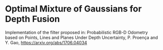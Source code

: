 # Optimal Mixture of Gaussians for Depth Fusion
Implementation of the filter proposed in:
Probabilistic RGB-D Odometry based on Points, Lines and Planes Under Depth Uncertainty, P. Proença and Y. Gao, https://arxiv.org/abs/1706.04034
